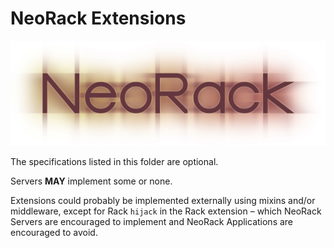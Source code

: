 # NeoRack Extensions
[![NeoRack logo](../resources/neorack_logo.png)](SPEC.md)

The specifications listed in this folder are optional.

Servers **MAY** implement some or none.

Extensions could probably be implemented externally using mixins and/or middleware, except for Rack `hijack` in the Rack extension – which NeoRack Servers are encouraged to implement and NeoRack Applications are encouraged to avoid.
